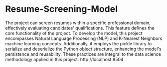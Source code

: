 # Resume-Screening-Model
The project can screen resumes within a specific professional domain, effectively evaluating candidates' qualifications. This feature defines the core functionality of the project. 
To develop the model, this project encompasses Natural Language Processing (NLP) and K-Nearest Neighbors machine learning concepts. Additionally, it employs the pickle library to serialize and deserialize the Python object structure, enhancing the model's persistence and reusability. These practices are integral to the data science methodology applied in this project.
http://localhost:8504
